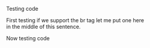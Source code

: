 Testing code

First testing if we support the br tag let me put one here <br> in the middle of this sentence.

Now testing code 
